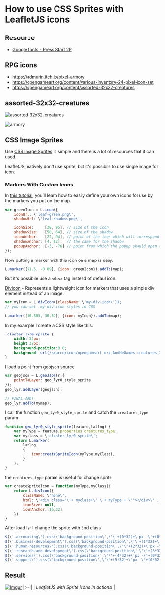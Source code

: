 # How to use CSS Sprites with LeafletJS icons

## Resource
- [Google fonts - Press Start 2P](https://fonts.google.com/specimen/Press+Start+2P?preview.text=1%202%2034%20566%2088&preview.text_type=custom#standard-styles)

## RPG icons

- https://admurin.itch.io/pixel-armory
- https://opengameart.org/content/various-inventory-24-pixel-icon-set
- https://opengameart.org/content/assorted-32x32-creatures

## assorted-32x32-creatures

![assorted-32x32-creatures](https://dev.cityplanner.biz/source/icon/opengameart-org-AndHeGames-creatures_3.png)

![armory](https://dev.cityplanner.biz/source/icon/admurin-itch-iopixel-armory-skWNXS_48x48.png)

## CSS Image Sprites

Use [CSS Image Sprites](https://www.w3schools.com/css/css_image_sprites.asp) is simple and there is a lot of resources that it can used.

LeafletJS, natively don\'t use sprite, but it\'s possibile to use single image for icon.

### Markers With Custom Icons

In [this tutorial](https://leafletjs.com/examples/custom-icons/), you’ll learn how to easily define your own icons for use by the markers you put on the map.

```javascript
var greenIcon = L.icon({
    iconUrl: \'leaf-green.png\',
    shadowUrl: \'leaf-shadow.png\',

    iconSize:     [38, 95], // size of the icon
    shadowSize:   [50, 64], // size of the shadow
    iconAnchor:   [22, 94], // point of the icon which will correspond to marker\'s location
    shadowAnchor: [4, 62],  // the same for the shadow
    popupAnchor:  [-3, -76] // point from which the popup should open relative to the iconAnchor
});
```

Now putting a marker with this icon on a map is easy:

```javascript
L.marker([51.5, -0.09], {icon: greenIcon}).addTo(map);
```

But it\'s possibile use a `<div>` tag instead of defaul icon.

[DivIcon](https://docs.eegeo.com/eegeo.js/v0.1.780/docs/leaflet/L.DivIcon/) - Represents a lightweight icon for markers that uses a simple div element instead of an image.

```javascript
var myIcon = L.divIcon({className: \'my-div-icon\'});
// you can set .my-div-icon styles in CSS

L.marker([50.505, 30.57], {icon: myIcon}).addTo(map);
```

In my example I create a CSS style like this:

```css
.cluster_lyr0_sprite {
    width: 32px;
    height:32px;
    background-position:0 0;
    background: url(/source/icon/opengameart-org-AndHeGames-creatures_3.png);
}
```

I load a point from geojson source

```javascript
var geojson = L.geoJson(r,{
    pointToLayer: geo_lyr0_style_sprite
});
geo_lyr.addLayer(geojson);    

// FINAL ADD!
geo_lyr.addTo(mymap);
```  

I call the function `geo_lyr0_style_sprite` and catch the `creatures_type` param

```javascript
function geo_lyr0_style_sprite(feature,latlng) {
    var myType = feature.properties.creatures_type;
    var myclass = \'cluster_lyr0_sprite\';
    return L.marker(
        latlng,
        {
            icon:createSpriteIcon(myType,myClass),
        }
    );
}
```  

the `creatures_type` param is useful for change sprite

```javascript
var createSpriteIcon = function(myType,myClass){
    return L.divIcon({
        className: \'none\',
        html: \'<div class="\'+ myclass+\' \'+ myType + \'"></div>\' ,
        iconSize: null,
        iconAnchor:[16,32]
    })
}
```

After load lyr I change the sprite with 2nd class

```javascript
$(\'.accounting\').css(\'background-position\',\'\'+(0*32)+\'px -\'+(0*32)+\'px\'); //horizontal vertical
$(\'.business-development\').css(\'background-position\',\'\'+(1*32)+\'px -\'+(0*32)+\'px\');
$(\'.human-resources\').css(\'background-position\',\'\'+(2*32)+\'px -\'+(0*32)+\'px\');
$(\'.research-and-development\').css(\'background-position\',\'\'+(3*32)+\'px -\'+(0*32)+\'px\');
$(\'.services\').css(\'background-position\',\'\'+(4*32)+\'px -\'+(0*32)+\'px\');
$(\'.support\').css(\'background-position\',\'\'+(5*32)+\'px -\'+(0*32)+\'px\');
```    

## Result

[![Imgur](https://www.cityplanner.biz/media/210429_leafletjs_rpg.png)](https://i.imgur.com/bz5HsUx.gifv)
|:--:| 
| *LeafletJS with Sprite icons in actions!* |